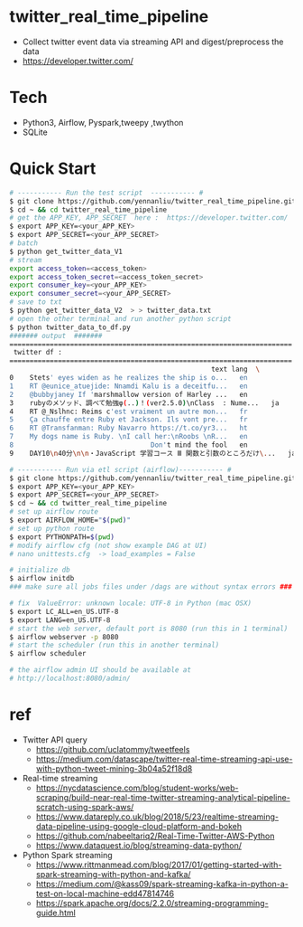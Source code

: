 # twitter_real_time_pipeline

* Collect twitter event data via streaming API and digest/preprocess the data 
* https://developer.twitter.com/

# Tech
* Python3, Airflow, Pyspark,tweepy ,twython 
* SQLite 


# Quick Start

```bash 
# ----------- Run the test script  ----------- # 
$ git clone https://github.com/yennanliu/twitter_real_time_pipeline.git
$ cd ~ && cd twitter_real_time_pipeline
# get the APP_KEY, APP_SECRET  here :  https://developer.twitter.com/
$ export APP_KEY=<your_APP_KEY> 
$ export APP_SECRET=<your_APP_SECRET>
# batch 
$ python get_twitter_data_V1
# stream 
export access_token=<access_token> 
export access_token_secret=<access_token_secret> 
export consumer_key=<your_APP_KEY>  
export consumer_secret=<your_APP_SECRET>
# save to txt 
$ python get_twitter_data_V2  > > twitter_data.txt 
# open the other terminal and run another python script 
$ python twitter_data_to_df.py
####### output  #######
======================================================================
 twitter df : 
======================================================================
                                                  text lang  \
0    Stets' eyes widen as he realizes the ship is o...   en   
1    RT @eunice_atuejide: Nnamdi Kalu is a deceitfu...   en   
2    @bubbyjaney If 'marshmallow version of Harley ...   en   
3    rubyのメソッド、調べて勉強φ(..)！(ver2.5.0)\nClass  : Nume...   ja   
4    RT @_Nslhnc: Reims c'est vraiment un autre mon...   fr   
5    Ça chauffe entre Ruby et Jackson. Ils vont pre...   fr   
6    RT @Transfanman: Ruby Navarro https://t.co/yr3...   ht   
7    My dogs name is Ruby. \nI call her:\nRoobs \nR...   en   
8                                  Don't mind the fool   en   
9    DAY10\n40分\n\n・JavaScript 学習コース Ⅲ 関数と引数のところだけ\...   ja   


``` 

```bash 
# ----------- Run via etl script (airflow)----------- # 
$ git clone https://github.com/yennanliu/twitter_real_time_pipeline.git
$ export APP_KEY=<your_APP_KEY> 
$ export APP_SECRET=<your_APP_SECRET>
$ cd ~ && cd twitter_real_time_pipeline
# set up airflow route 
$ export AIRFLOW_HOME="$(pwd)"
# set up python route 
$ export PYTHONPATH=$(pwd) 
# modify airflow cfg (not show example DAG at UI)
# nano unittests.cfg  -> load_examples = False 

# initialize db 
$ airflow initdb
### make sure all jobs files under /dags are without syntax errors ### 

# fix  ValueError: unknown locale: UTF-8 in Python (mac OSX)
$ export LC_ALL=en_US.UTF-8
$ export LANG=en_US.UTF-8
# start the web server, default port is 8080 (run this in 1 terminal)
$ airflow webserver -p 8080
# start the scheduler (run this in another terminal)
$ airflow scheduler

# the airflow admin UI should be available at 
# http://localhost:8080/admin/

```


# ref 
- Twitter API query 
	* https://github.com/uclatommy/tweetfeels
	* https://medium.com/datascape/twitter-real-time-streaming-api-use-with-python-tweet-mining-3b04a52f18d8
- Real-time streaming 
	* https://nycdatascience.com/blog/student-works/web-scraping/build-near-real-time-twitter-streaming-analytical-pipeline-scratch-using-spark-aws/
	* https://www.datareply.co.uk/blog/2018/5/23/realtime-streaming-data-pipeline-using-google-cloud-platform-and-bokeh
	* https://github.com/nabeeltariq2/Real-Time-Twitter-AWS-Python
	* https://www.dataquest.io/blog/streaming-data-python/
- Python Spark streaming 
	* https://www.rittmanmead.com/blog/2017/01/getting-started-with-spark-streaming-with-python-and-kafka/
	* https://medium.com/@kass09/spark-streaming-kafka-in-python-a-test-on-local-machine-edd47814746
	* https://spark.apache.org/docs/2.2.0/streaming-programming-guide.html














